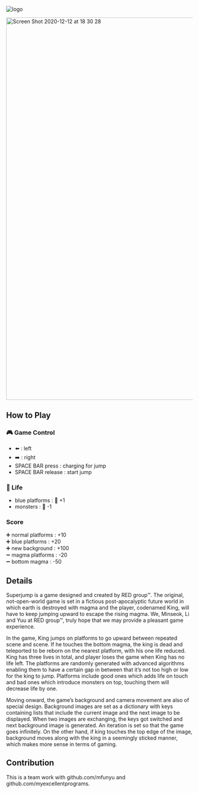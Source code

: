![logo](https://user-images.githubusercontent.com/60470877/101980401-58633100-3ca8-11eb-89e7-489b30a20216.png)

<img width="1030" alt="Screen Shot 2020-12-12 at 18 30 28" src="https://user-images.githubusercontent.com/60470877/101980373-2baf1980-3ca8-11eb-9311-3d1b1193fd66.png">


## How to Play 

### 🎮 Game Control
+ ⬅️ : left
+ ➡️ : right
+ SPACE BAR press : charging for jump
+ SPACE BAR release : start jump

### 🤍 Life
+ blue platforms : 🤍 +1
+ monsters : 🤍 -1

### Score
➕ normal platforms : +10  
➕ blue platforms : +20  
➕ new background : +100  
➖ magma platforms : -20  
➖ bottom magma : -50  

## Details

Superjump is a game designed and created by RED group™. The original, not-open-world game is set in a fictious post-apocalyptic future world in which earth is destroyed with magma and the player, codenamed King, will have to keep jumping upward to escape the rising magma. We, Minseok, Li and Yuu at RED group™, truly hope that we may provide a pleasant game experience.

In the game, King jumps on platforms to go upward between repeated scene and scene. If he touches the bottom magma, the king is dead and teleported to be reborn on the nearest platform, with his one life reduced. King has three lives in total, and player loses the game when King has no life left. The platforms are randomly generated with advanced algorithms enabling them to have a certain gap in between that it’s not too high or low for the king to jump. Platforms include good ones which adds life on touch and bad ones which introduce monsters on top, touching them will decrease life by one.

Moving onward, the game’s background and camera movement are also of special design. Background images are set as a dictionary with keys containing lists that include the current image and the next image to be displayed. When two images are exchanging, the keys got switched and next background image is generated. An iteration is set so that the game goes infinitely. On the other hand, if king touches the top edge of the image, background moves along with the king in a seemingly sticked manner, which makes more sense in terms of gaming.

## Contribution

This is a team work with github.com/mfunyu and github.com/myexcellentprograms.
